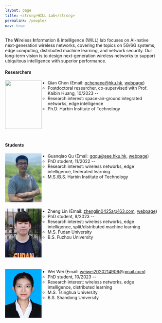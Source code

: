 ```yaml
---
layout: page
title: <strong>WILL Lab</strong>
permalink: /people/
nav: true
---
```


The <strong>W</strong>ireless <strong>I</strong>nformation & Inte<strong>ll</strong>igence (WILL) lab focuses on AI-native next-generation wireless networks, covering the topics on 5G/6G systems, edge computing, distributed machine learning, and network security. Our long-term vision is to design next-generation wireless networks to support ubiquitous intelligence with superior performance.

#### Researchers ####
<img src = "../assets/img/Qian_Chen.jpg" align = "left" width = "120" height="160" style="margin-right: 20px;">

- Qian Chen (Email: qcheneee@hku.hk, [webpage](https://qianchen.site/))
  - Postdoctoral researcher, co-supervised with Prof. Kaibin Huang, 10/2023 -- 
  - Research interest: space-air-ground integrated networks, edge intelligence
  - Ph.D. Harbin Institute of Technology

<!--    
 <br><br><br><br>
<img src = "../assets/img/Cong_Wu.png" align = "left" width = "120" height="160" style="margin-right: 20px;">
 - Cong Wu (Email: cong.wu@ntu.edu.sg [webpage](https://www.cong-wu.com/))
  - Postdoctoral researcher, will join us soon 
  - Research interest: AI security and privacy
  - Previously research fellow at NTU,
  - Ph.D. Wuhan University
-->
 <br><br><br><br> 
#### Students ####

<img src = "../assets/img/Guanqiao_Qu.JPG" align = "left" width = "120" height="160" style="margin-right: 20px;">

- Guanqiao Qu (Email: gqqu@eee.hku.hk, [webpage](https://guanqiaoqu.com/))
  - PhD student, 11/2022 -- 
  - Research interest: wireless networks, edge intelligence, federated learning
  - M.S./B.S. Harbin Institute of Technology
 
 <br><br><br><br>
 
<img src = "../assets/img/Zheng_Lin_photo.jpg" align = "left" width = "120" height="160" style="margin-right: 20px;">

- Zheng Lin (Email: zhenglin0425a@163.com, [webpage](https://zhenglin0425.github.io/))
  - PhD student, 8/2023 -- 
  - Research interest: wireless networks, edge intelligence, split/distributed machine learning
  - M.S. Fudan University
  - B.S. Fuzhou University

 <br><br><br><br>
 
<img src = "../assets/img/Wei_wei_photo.jpg" align = "left" width = "120" height="160" style="margin-right: 20px;">

- Wei Wei (Email: weiwei2020214906@gmail.com)
  - PhD student, 10/2023 -- 
  - Research interest: wireless networks, edge intelligence, distributed learning
  - M.S. Tsinghua University  
  - B.S. Shandong University


